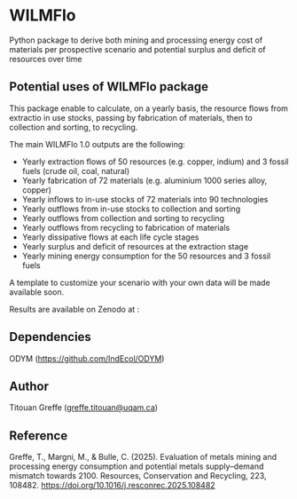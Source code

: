# WILMFlo
Python package to derive both mining and processing energy cost of materials per prospective scenario and potential surplus and deficit of resources over time

## Potential uses of WILMFlo package

This package enable to calculate, on a yearly basis, the resource flows from extractio in use stocks, passing by fabrication of materials, then to collection and sorting, to recycling. 

The main WILMFlo 1.0 outputs are the following:

- Yearly extraction flows of 50 resources (e.g. copper, indium) and 3 fossil fuels (crude oil, coal, natural)
- Yearly fabrication of 72 materials (e.g. aluminium 1000 series alloy, copper)
- Yearly inflows to in-use stocks of 72 materials into 90 technologies
- Yearly outflows from in-use stocks to collection and sorting
- Yearly outflows from collection and sorting to recycling
- Yearly outflows from recycling to fabrication of materials
- Yearly dissipative flows at each life cycle stages
- Yearly surplus and deficit of resources at the extraction stage
- Yearly mining energy consumption for the 50 resources and 3 fossil fuels

A template to customize your scenario with your own data will be made available soon.

Results are available on Zenodo at :

## Dependencies

ODYM (https://github.com/IndEcol/ODYM)


## Author
Titouan Greffe (greffe.titouan@uqam.ca)

## Reference
Greffe, T., Margni, M., & Bulle, C. (2025). Evaluation of metals mining and processing energy consumption and potential metals supply–demand mismatch towards 2100. Resources, Conservation and Recycling, 223, 108482. https://doi.org/10.1016/j.resconrec.2025.108482 


